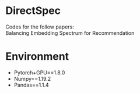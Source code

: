 # DirectSpec
Codes for the follow papers:<br/>
Balancing Embedding Spectrum for Recommendation<br/>

# Environment
* Pytorch+GPU==1.8.0<br/>
* Numpy==1.19.2<br/>
* Pandas==1.1.4<br/>

